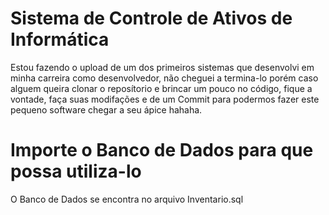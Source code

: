 # Sistema de Controle de Ativos de Informática
Estou fazendo o upload de um dos primeiros sistemas que desenvolvi em minha carreira como desenvolvedor, não cheguei a termina-lo porém caso alguem queira clonar o reposítorio
e brincar um pouco no código, fique a vontade, faça suas modifações e de um Commit para podermos fazer este pequeno software chegar a seu ápice hahaha.  
# Importe o Banco de Dados para que possa utiliza-lo
O Banco de Dados se encontra no arquivo Inventario.sql 
